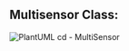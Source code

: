 ## Multisensor Class:

![PlantUML cd - MultiSensor](https://www.plantuml.com/plantuml/svg/ZLJBRgim4DtxAsQPYAOV427KLQkgkZUBwgfIDvO3ayYDiP5jWdBx-FOQR8WXILDsddCySpndXZjZcRPrAU1FBImtA8tIXB2riPhb5dB1Z877rUlBNxIDqZju9-2-zvxn2TnGwJ6gaHM7sHoMi5PAd26oXktm8c6BbkwPgD5qbBtYnPHILmMpI7CbDtnRQsQvaXsPIqi-JuK_E7R33lVFfxeRpLqcNuzQHJTSN9RMlcnSbMwqAYUNd01VDvG5NbO2IvHs8YMvKZtvVS6AvJksHNX2BL5qp_GQrFeDSvkcy7mm5al8ifOU14PkXyuau8z1awjGyDm6Q2Ham3eGubopQ5Bc7VmrWkSXt_bHI2vEGFApyPvotT3VjlLeP3JuiPUJVLW0LLNV6jTt7mfR4OV-Dr8LE2AvC-N5y91Zvbc0sfvzHU7sdC3h2zlZgXhQq0iuWZs_H-RBewI8vOhCUXKt0wDBwTMIODZ59JzlvucPOPoIgplSJ_IgGjbfX3IzLw90dMNHV0_o9n4lSnpqZMgJnuD_Uvl5LfB8rVHZiOW4BE6VmTExmqgJVk6xUs4L_IL2xb0MxW_x3G00)
